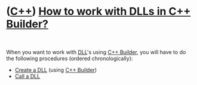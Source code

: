 
 

 

 

 

 

([C++](Cpp.md)) [How to work with DLLs in C++ Builder?](CppBuilderDll.md)
===========================================================================

 

When you want to work with [DLL](CppDll.md)'s using [C++
Builder](CppBuilder.md), you will have to do the following procedures
(ordered chronologically):

-   [Create a DLL](CppBuilderCreateDll.md) (using [C++
    Builder](CppBuilder.md))
-   [Call a DLL](CppBuilderCallDll.md)

 

 

 

 

 

 


